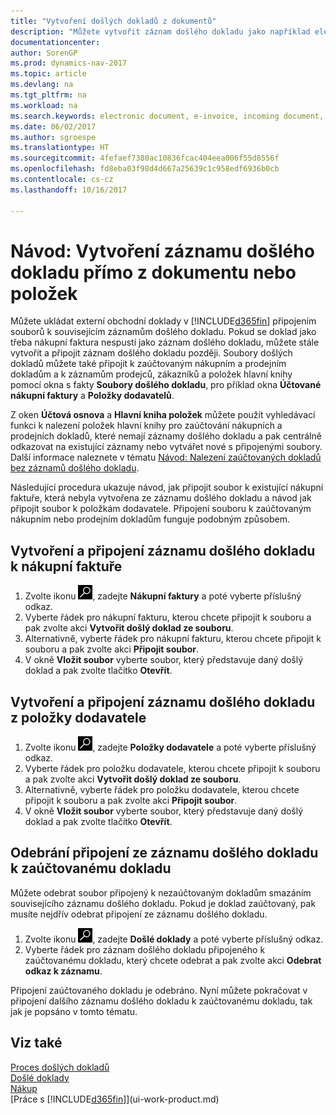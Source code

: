 ```yaml
---
title: "Vytvoření došlých dokladů z dokumentů"
description: "Můžete vytvořit záznam došlého dokladu jako například elektronické faktury a řízení úkolů OCR, eCommerce a výměny dokumentů."
documentationcenter: 
author: SorenGP
ms.prod: dynamics-nav-2017
ms.topic: article
ms.devlang: na
ms.tgt_pltfrm: na
ms.workload: na
ms.search.keywords: electronic document, e-invoice, incoming document, OCR, ecommerce, document exchange, import invoice
ms.date: 06/02/2017
ms.author: sgroespe
ms.translationtype: HT
ms.sourcegitcommit: 4fefaef7380ac10836fcac404eea006f55d8556f
ms.openlocfilehash: fd8eba03f98d4d667a25639c1c958edf6936b0cb
ms.contentlocale: cs-cz
ms.lasthandoff: 10/16/2017

---
```

# <a name="how-to-create-incoming-document-records-directly-from-documents-and-entries"></a>Návod: Vytvoření záznamu došlého dokladu přímo z dokumentu nebo položek
Můžete ukládat externí obchodní doklady v [!INCLUDE[d365fin](includes/d365fin_md.md)] připojením souborů k souvisejícím záznamům došlého dokladu. Pokud se doklad jako třeba nákupní faktura nespustí jako záznam došlého dokladu, můžete stále vytvořit a připojit záznam došlého dokladu později. Soubory došlých dokladů můžete také připojit k zaúčtovaným nákupním a prodejním dokladům a k záznamům prodejců, zákazníků a položek hlavní knihy pomocí okna s fakty **Soubory došlého dokladu**, pro příklad okna **Účtované nákupní faktury** a **Položky dodavatelů**.

Z oken **Účtová osnova** a **Hlavní kniha položek** můžete použít vyhledávací funkci k nalezení položek hlavní knihy pro zaúčtování nákupních a prodejních dokladů, které nemají záznamy došlého dokladu a pak centrálně odkazovat na existující záznamy nebo vytvářet nové s připojenými soubory. Další informace naleznete v tématu [Návod: Nalezení zaúčtovaných dokladů bez záznamů došlého dokladu](across-how-find-posted-documents-without-income-document-records.md).

Následující procedura ukazuje návod, jak připojit soubor k existující nákupní faktuře, která nebyla vytvořena ze záznamu došlého dokladu a návod jak připojit soubor k položkám dodavatele. Připojení souboru k zaúčtovaným nákupním nebo prodejním dokladům funguje podobným způsobem.

## <a name="to-create-and-connect-an-incoming-document-record-from-a-purchase-invoice"></a>Vytvoření a připojení záznamu došlého dokladu k nákupní faktuře
1. Zvolte ikonu ![Vyhledat stránku nebo sestavu](media/ui-search/search_small.png "Ikona Vyhledat stránku nebo sestavu"), zadejte **Nákupní faktury** a poté vyberte příslušný odkaz.
2. Vyberte řádek pro nákupní fakturu, kterou chcete připojit k souboru a pak zvolte akci **Vytvořit došlý doklad ze souboru**.
3. Alternativně, vyberte řádek pro nákupní fakturu, kterou chcete připojit k souboru a pak zvolte akci **Připojit soubor**.
4. V okně **Vložit soubor** vyberte soubor, který představuje daný došlý doklad a pak zvolte tlačítko **Otevřít**.

## <a name="to-create-and-connect-an-incoming-document-record-from-a-vendor-ledger-entry"></a>Vytvoření a připojení záznamu došlého dokladu z položky dodavatele
1. Zvolte ikonu ![Vyhledat stránku nebo sestavu](media/ui-search/search_small.png "Ikona Vyhledat stránku nebo sestavu"), zadejte **Položky dodavatele** a poté vyberte příslušný odkaz.
2. Vyberte řádek pro položku dodavatele, kterou chcete připojit k souboru a pak zvolte akci **Vytvořit došlý doklad ze souboru**.
3. Alternativně, vyberte řádek pro položku dodavatele, kterou chcete připojit k souboru a pak zvolte akci **Připojit soubor**.
4. V okně **Vložit soubor** vyberte soubor, který představuje daný došlý doklad a pak zvolte tlačítko **Otevřít**.

## <a name="to-remove-a-connection-from-an-incoming-document-record-to-a-posted-document"></a>Odebrání připojení ze záznamu došlého dokladu k zaúčtovanému dokladu
Můžete odebrat soubor připojený k nezaúčtovaným dokladům smazáním souvisejícího záznamu došlého dokladu. Pokud je doklad zaúčtovaný, pak musíte nejdřív odebrat připojení ze záznamu došlého dokladu.

1. Zvolte ikonu ![Vyhledat stránku nebo sestavu](media/ui-search/search_small.png "Ikona Vyhledat stránku nebo sestavu"), zadejte **Došlé doklady** a poté vyberte příslušný odkaz.
2. Vyberte řádek pro záznam došlého dokladu připojeného k zaúčtovanému dokladu, který chcete odebrat a pak zvolte akci **Odebrat odkaz k záznamu**.

Připojení zaúčtovaného dokladu je odebráno. Nyní můžete pokračovat v připojení dalšího záznamu došlého dokladu k zaúčtovanému dokladu, tak jak je popsáno v tomto tématu.

## <a name="see-also"></a>Viz také
[Proces došlých dokladů](across-process-income-documents.md)  
[Došlé doklady](across-income-documents.md)  
[Nákup](purchasing-manage-purchasing.md)  
[Práce s [!INCLUDE[d365fin](includes/d365fin_md.md)]](ui-work-product.md)

